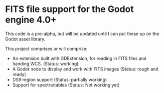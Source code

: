 # FITS file support for the Godot engine 4.0+

This code is a pre-alpha, but will be updated until I can put these up on the Godot asset library.

This project comprises or will comprise:

- An extension built with GDExtension, for reading in FITS files and handing WCS. (Status: working)
- A Godot node to display and work with FITS images (Status: rough and ready)
- DS9 region support (Status: partially working)
- Support for spectra/tables (Status: Not working yet)

